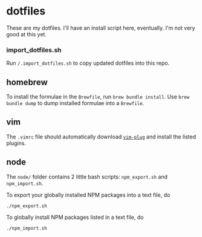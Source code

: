 # dotfiles

These are my dotfiles. I'll have an install script here, eventually.
I'm not very good at this yet.

### import_dotfiles.sh

Run `/.import_dotfiles.sh` to copy updated dotfiles into this repo.

## homebrew

To install the formulae in the `Brewfile`, run `brew bundle install`.
Use `brew bundle dump` to dump installed formulae into a `Brewfile`.

## vim

The `.vimrc` file should automatically download
[`vim-plug`](https://github.com/junegunn/vim-plug/)
and install the listed plugins.

## node

The `node/` folder contains 2 little bash scripts:
`npm_export.sh` and `npm_import.sh`.

To export your globally installed NPM packages into a text file, do
```
./npm_export.sh
```
To globally install NPM packages listed in a text file, do
```
./npm_import.sh
```
